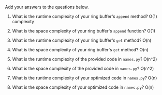 Add your answers to the questions below.

1. What is the runtime complexity of your ring buffer's `append` method? 
O(1) complexity

2. What is the space complexity of your ring buffer's `append` function? 
O(1)

3. What is the runtime complexity of your ring buffer's `get` method? 
O(n)

4. What is the space complexity of your ring buffer's `get` method? 
O(n)

5. What is the runtime complexity of the provided code in `names.py`? 
O(n^2)

6. What is the space complexity of the provided code in `names.py`? 
O(n^2)

7. What is the runtime complexity of your optimized code in `names.py`? 
O(n)

8. What is the space complexity of your optimized code in `names.py`? 
O(n)
